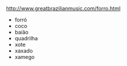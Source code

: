 http://www.greatbrazilianmusic.com/forro.html

  	
* forró
* coco
* baião
* quadrilha
* xote
* xaxado
* xamego

